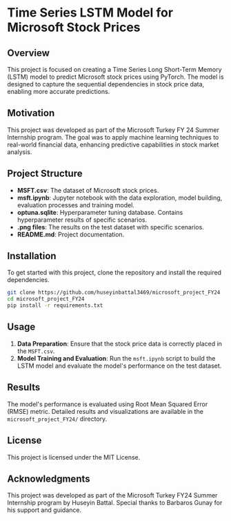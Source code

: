 # Time Series LSTM Model for Microsoft Stock Prices

## Overview

This project is focused on creating a Time Series Long Short-Term Memory (LSTM) model to predict Microsoft stock prices using PyTorch. The model is designed to capture the sequential dependencies in stock price data, enabling more accurate predictions.

## Motivation

This project was developed as part of the Microsoft Turkey FY 24 Summer Internship program. The goal was to apply machine learning techniques to real-world financial data, enhancing predictive capabilities in stock market analysis.

## Project Structure

- **MSFT.csv**: The dataset of Microsoft stock prices.
- **msft.ipynb**: Jupyter notebook with the data exploration, model building, evaluation processes and training model.
- **optuna.sqlite**: Hyperparameter tuning database. Contains hyperparameter results of specific scenarios.
- **.png files**: The results on the test dataset with specific scenarios.
- **README.md**: Project documentation.

## Installation

To get started with this project, clone the repository and install the required dependencies.

```bash
git clone https://github.com/huseyinbattal3469/microsoft_project_FY24
cd microsoft_project_FY24
pip install -r requirements.txt
```

## Usage

1. **Data Preparation**: Ensure that the stock price data is correctly placed in the `MSFT.csv`.
2. **Model Training and Evaluation**: Run the `msft.ipynb` script to build the LSTM model and evaluate the model's performance on the test dataset.

## Results

The model's performance is evaluated using Root Mean Squared Error (RMSE) metric. Detailed results and visualizations are available in the `microsoft_project_FY24/` directory.

## License

This project is licensed under the MIT License.

## Acknowledgments

This project was developed as part of the Microsoft Turkey FY24 Summer Internship program by Huseyin Battal. Special thanks to Barbaros Gunay for his support and guidance.
